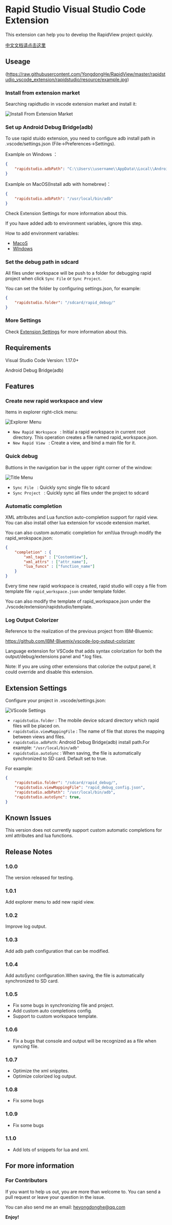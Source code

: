 # Rapid Studio Visual Studio Code Extension

This extension can help you to develop the RapidView project quickly.

[中文文档请点击这里](https://github.com/YongdongHe/RapidView/blob/master/rapidstudio_vscode_extension/rapidstudio/resource/README_CHINESE.md)

## Useage

(https://raw.githubusercontent.com/YongdongHe/RapidView/master/rapidstudio_vscode_extension/rapidstudio/resource/example.jpg)

### Install from extension market

Searching rapidtudio in vscode extension market and install it:

![Install From Extension Market](https://raw.githubusercontent.com/YongdongHe/RapidView/master/rapidstudio_vscode_extension/rapidstudio/resource/install_from_market.png)


### Set up Android Debug Bridge(adb)

To use rapid stuido extension, you need to configure adb install path in .vscode/settings.json (File->Preferences->Settings).

Examlple on Windows ：
```json
{
    "rapidstudio.adbPath": "C:\\Users\\username\\AppData\\Local\\Android\\sdk\\platform-tools\\adb"
}
```


Examlple on  MacOS(Install adb with homebrew)：
```json
{
    "rapidstudio.adbPath": "/usr/local/bin/adb"
}
```

Check Extension Settings for more information about this.

If you have added adb to environment variables, ignore this step.

How to add environment variables:

+ [MacoS](https://stackoverflow.com/questions/17901692/set-up-adb-on-mac-os-x)
+ [WIndows](https://stackoverflow.com/questions/23400030/windows-7-add-path)

### Set the debug path in sdcard

All files under workspace will be push to a folder for debugging rapid project when click ``Sync File`` or ``Sync Project``.

You can set the folder by configuring settings.json, for example:
```json
{
    "rapidstudio.folder": "/sdcard/rapid_debug/"
}
```


### More Settings

Check [Extension Settings](#extension-settings) for more information about this.

## Requirements

Visual Studio Code Version: 1.17.0+

Android Debug Bridge(adb)

## Features
### Create new rapid workspace and view

Items in explorer right-click menu:

![Explorer Menu](https://raw.githubusercontent.com/YongdongHe/RapidView/master/rapidstudio_vscode_extension/rapidstudio/resource/explorer_menu.png)

* `New Rapid Workspace ` : Initial a rapid workspace in current root directory. This operation creates a file named rapid_workspace.json.
* `New Rapid View ` : Create a view, and bind a main file for it.

### Quick debug

Buttions in the navigation bar in the upper right corner of the window:

![Title Menu](https://raw.githubusercontent.com/YongdongHe/RapidView/master/rapidstudio_vscode_extension/rapidstudio/resource/title_menu.png)

* `Sync File ` : Quickly sync single file to sdcard
* `Sync Project ` : Quickly sync all files under the project to sdcard

### Automatic completion 

XML attributes and Lua function auto-completion support for rapid view. You can also install other lua extension for vscode extension market.

You can also custom automatic completion for xml\lua through modify the rapid_wrokspace.json:

```json
{
    "completion" : {
        "xml_tags" : ["CostomView"],
        "xml_attrs" : ["attr_name"],
        "lua_funcs" : ["function_name"]
    }
}
```

Every time new rapid workspace is created, rapid studio will copy a file from template file ``rapid_workspace.json`` under template folder.

You can also modify the template of rapid_workspace.json under the ./vscode/extension/rapidstudio/template.

### Log Output Colorizer

Reference to the realization of the previous project from IBM-Bluemix:

<https://github.com/IBM-Bluemix/vscode-log-output-colorizer>

Language extension for VSCode that adds syntax colorization for both the output/debug/extensions panel and *.log files.

Note: If you are using other extensions that colorize the output panel, it could override and disable this extension.


## Extension Settings

Configure your project in .vscode/settings.json:

![VScode Settings](https://raw.githubusercontent.com/YongdongHe/RapidView/master/rapidstudio_vscode_extension/rapidstudio/resource/settings.png)

* `rapidstudio.folder` : The mobile device sdcard directory which rapid files will be placed on.
* `rapidstudio.viewMappingFile` : The name of file that stores the mapping between views and files.
* `rapidstudio.adbPath`: Android Debug Bridge(adb) install path.For example: `"/usr/local/bin/adb"`
* `rapidstudio.autoSync` : When saving, the file is automatically synchronized to SD card. Default set to true.

For example:
```json
{
    "rapidstudio.folder": "/sdcard/rapid_debug/",
    "rapidstudio.viewMappingFile": "rapid_debug_config.json",
    "rapidstudio.adbPath": "/usr/local/bin/adb",
    "rapidstudio.autoSync": true,
}
```


## Known Issues

This version does not currently support custom automatic completions for xml attributes and lua functions.

## Release Notes

### 1.0.0

The version released for testing.

### 1.0.1

Add explorer menu to add new rapid view. 

### 1.0.2

Improve log output.

### 1.0.3

Add adb path configuration that can be modified.

### 1.0.4

Add autoSync configuration.When saving, the file is automatically synchronized to SD card.

### 1.0.5

+ Fix some bugs in synchronizing file and project.
+ Add custom auto completions config.
+ Support to custom workspace template.

### 1.0.6

+ Fix a bugs that console and output will be recognized as a file when syncing file.

### 1.0.7

+ Optimize the xml snipptes.
+ Optimize colorized log output.

### 1.0.8

+ Fix some bugs

### 1.0.9

+ Fix some bugs

### 1.1.0

+ Add lots of snippets for lua and xml.


## For more information

### For Contributors
If you want to help us out, you are more than welcome to. You can send a pull request or leave your question in the issue.

You can also send me an email: <heyongdonghe@qq.com>

**Enjoy!**